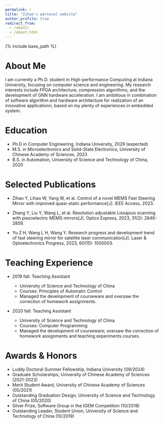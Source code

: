 ```yaml
---
permalink: /
title: "Zihao's personal website"
author_profile: true
redirect_from: 
  - /about/
  - /about.html
---
```


{% include base_path %} 

About Me
=====
I am currently a Ph.D. student in High-performance Computing at Indiana University, focusing on computer science and engineering. My research interests include FPGA architecture, compression algorithms, and the development of GNN hardware acceleration. I am ambitious in combination of software algorithm and hardware architecture for realization of an innovative applicationn, based on my plenty of experiences in embedded system.

Education
======
* Ph.D in Computer Engineering, Indiana University, 2029 (expected)
* M.S. in Microelectronics and Solid-State Electronics, University of Chinese Academy of Sciences, 2023
* B.S. in Automation, University of Science and Technology of China, 2020

Selected Publications
=====
* Zihao Y, Lihao W, Yang W, et al. Control of a novel MEMS Fast Steering Mirror with improved quasi-static performance[J]. IEEE Access, 2023.

* Zhang Y, Liu Y, Wang L, et al. Resolution adjustable Lissajous scanning with piezoelectric MEMS mirrors[J]. Optics Express, 2023, 31(2): 2846-2859.

* Yu Z H, Wang L H, Wang Y. Research progress and development trend of fast steering mirror for satellite laser communication[J]. Laser & Optoelectronics Progress, 2023, 60(15): 1500003.

Teaching Experience
=====
* 2019 fall: Teaching Assistant
  * University of Science and Technology of China
  * Courses: Principles of Automatic Control
  * Managed the development of courseware and oversaw the correction of homework assignments.

* 2020 fall: Teaching Assistant
  * University of Science and Technology of China
  * Courses: Computer Programming
  * Managed the development of courseware; oversaw the correction of homework assignments and teaching experiments courses.

Awards & Honors
=====
* Luddy Doctoral Summer Fellowship, Indiana University (09/2024)
* Graduate Scholarships, University of Chinese Academy of Sciences (2021-2023)
* Merit Student Award, University of Chinese Academy of Sciences (05/2021)
* Outstanding Graduation Design, University of Science and Technology of China (05/2020)
* Silver Prize, Software Group in the IGEM Competition (10/2018)
* Outstanding Leader, Student Union, University of Science and Technology of China (10/2019)
